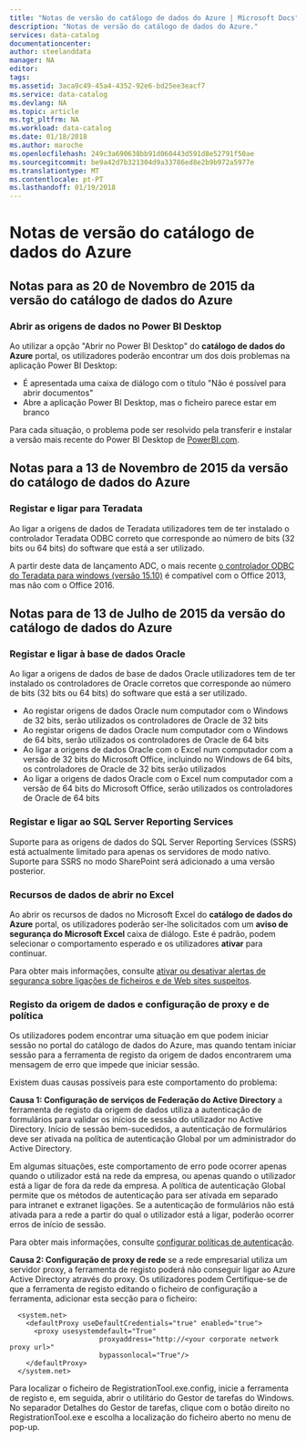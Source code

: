 ```yaml
---
title: "Notas de versão do catálogo de dados do Azure | Microsoft Docs"
description: "Notas de versão do catálogo de dados do Azure."
services: data-catalog
documentationcenter: 
author: steelanddata
manager: NA
editor: 
tags: 
ms.assetid: 3aca9c49-45a4-4352-92e6-bd25ee3eacf7
ms.service: data-catalog
ms.devlang: NA
ms.topic: article
ms.tgt_pltfrm: NA
ms.workload: data-catalog
ms.date: 01/18/2018
ms.author: maroche
ms.openlocfilehash: 249c3a690638bb91d060443d591d8e52791f50ae
ms.sourcegitcommit: be9a42d7b321304d9a33786ed8e2b9b972a5977e
ms.translationtype: MT
ms.contentlocale: pt-PT
ms.lasthandoff: 01/19/2018
---
```

# <a name="azure-data-catalog-release-notes"></a>Notas de versão do catálogo de dados do Azure
## <a name="notes-for-the-november-20-2015-release-of-azure-data-catalog"></a>Notas para as 20 de Novembro de 2015 da versão do catálogo de dados do Azure
### <a name="opening-data-sources-in-power-bi-desktop"></a>Abrir as origens de dados no Power BI Desktop
Ao utilizar a opção "Abrir no Power BI Desktop" do **catálogo de dados do Azure** portal, os utilizadores poderão encontrar um dos dois problemas na aplicação Power BI Desktop:

* É apresentada uma caixa de diálogo com o título "Não é possível para abrir documentos"
* Abre a aplicação Power BI Desktop, mas o ficheiro parece estar em branco

Para cada situação, o problema pode ser resolvido pela transferir e instalar a versão mais recente do Power BI Desktop de [PowerBI.com](https://powerbi.com).

## <a name="notes-for-the-november-13-2015-release-of-azure-data-catalog"></a>Notas para a 13 de Novembro de 2015 da versão do catálogo de dados do Azure
### <a name="registering-and-connecting-to-teradata"></a>Registar e ligar para Teradata
Ao ligar a origens de dados de Teradata utilizadores tem de ter instalado o controlador Teradata ODBC correto que corresponde ao número de bits (32 bits ou 64 bits) do software que está a ser utilizado.

A partir deste data de lançamento ADC, o mais recente [o controlador ODBC do Teradata para windows (versão 15.10)](http://downloads.teradata.com/download/connectivity/odbc-driver/windows) é compatível com o Office 2013, mas não com o Office 2016.

## <a name="notes-for-the-july-13-2015-release-of-azure-data-catalog"></a>Notas para de 13 de Julho de 2015 da versão do catálogo de dados do Azure
### <a name="registering-and-connecting-to-oracle-database"></a>Registar e ligar à base de dados Oracle
Ao ligar a origens de dados de base de dados Oracle utilizadores tem de ter instalado os controladores de Oracle corretos que corresponde ao número de bits (32 bits ou 64 bits) do software que está a ser utilizado.

* Ao registar origens de dados Oracle num computador com o Windows de 32 bits, serão utilizados os controladores de Oracle de 32 bits
* Ao registar origens de dados Oracle num computador com o Windows de 64 bits, serão utilizados os controladores de Oracle de 64 bits
* Ao ligar a origens de dados Oracle com o Excel num computador com a versão de 32 bits do Microsoft Office, incluindo no Windows de 64 bits, os controladores de Oracle de 32 bits serão utilizados
* Ao ligar a origens de dados Oracle com o Excel num computador com a versão de 64 bits do Microsoft Office, serão utilizados os controladores de Oracle de 64 bits

### <a name="registering-and-connecting-to-sql-server-reporting-services"></a>Registar e ligar ao SQL Server Reporting Services
Suporte para as origens de dados do SQL Server Reporting Services (SSRS) está actualmente limitado para apenas os servidores de modo nativo. Suporte para SSRS no modo SharePoint será adicionado a uma versão posterior.

### <a name="opening-data-assets-in-excel"></a>Recursos de dados de abrir no Excel
Ao abrir os recursos de dados no Microsoft Excel do **catálogo de dados do Azure** portal, os utilizadores poderão ser-lhe solicitados com um **aviso de segurança do Microsoft Excel** caixa de diálogo. Este é padrão, podem selecionar o comportamento esperado e os utilizadores **ativar** para continuar.

Para obter mais informações, consulte [ativar ou desativar alertas de segurança sobre ligações de ficheiros e de Web sites suspeitos](https://support.office.com/article/Enable-or-disable-security-alerts-about-links-and-files-from-suspicious-websites-A1AC6AE9-5C4A-4EB3-B3F8-143336039BBE).

### <a name="proxy-and-policy-configuration-and-data-source-registration"></a>Registo da origem de dados e configuração de proxy e de política
Os utilizadores podem encontrar uma situação em que podem iniciar sessão no portal do catálogo de dados do Azure, mas quando tentam iniciar sessão para a ferramenta de registo da origem de dados encontrarem uma mensagem de erro que impede que iniciar sessão.

Existem duas causas possíveis para este comportamento do problema:

**Causa 1: Configuração de serviços de Federação do Active Directory** a ferramenta de registo da origem de dados utiliza a autenticação de formulários para validar os inícios de sessão do utilizador no Active Directory. Início de sessão bem-sucedidos, a autenticação de formulários deve ser ativada na política de autenticação Global por um administrador do Active Directory.

Em algumas situações, este comportamento de erro pode ocorrer apenas quando o utilizador está na rede da empresa, ou apenas quando o utilizador está a ligar de fora da rede da empresa. A política de autenticação Global permite que os métodos de autenticação para ser ativada em separado para intranet e extranet ligações. Se a autenticação de formulários não está ativada para a rede a partir do qual o utilizador está a ligar, poderão ocorrer erros de início de sessão.

Para obter mais informações, consulte [configurar políticas de autenticação](https://technet.microsoft.com/library/dn486781.aspx).

**Causa 2: Configuração de proxy de rede** se a rede empresarial utiliza um servidor proxy, a ferramenta de registo poderá não conseguir ligar ao Azure Active Directory através do proxy. Os utilizadores podem Certifique-se de que a ferramenta de registo editando o ficheiro de configuração a ferramenta, adicionar esta secção para o ficheiro:

      <system.net>
        <defaultProxy useDefaultCredentials="true" enabled="true">
          <proxy usesystemdefault="True"
                          proxyaddress="http://<your corporate network proxy url>"
                          bypassonlocal="True"/>
        </defaultProxy>
      </system.net>


Para localizar o ficheiro de RegistrationTool.exe.config, inicie a ferramenta de registo e, em seguida, abrir o utilitário do Gestor de tarefas do Windows. No separador Detalhes do Gestor de tarefas, clique com o botão direito no RegistrationTool.exe e escolha a localização do ficheiro aberto no menu de pop-up.
